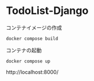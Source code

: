# TodoList-Django

コンテナイメージの作成
```
docker compose build
```

コンテナの起動
```
docker compose up
```

http://localhost:8000/
